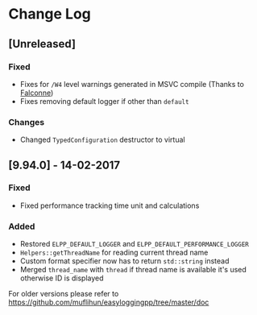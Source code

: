 # Change Log

## [Unreleased]
### Fixed
 - Fixes for `/W4` level warnings generated in MSVC compile (Thanks to [Falconne](https://github.com/Falconne))
 - Fixes removing default logger if other than `default`

### Changes
 - Changed `TypedConfiguration` destructor to virtual

## [9.94.0] - 14-02-2017
### Fixed
 - Fixed performance tracking time unit and calculations

### Added
 - Restored `ELPP_DEFAULT_LOGGER` and `ELPP_DEFAULT_PERFORMANCE_LOGGER`
 - `Helpers::getThreadName` for reading current thread name
 - Custom format specifier now has to return `std::string` instead
 - Merged `thread_name` with `thread` if thread name is available it's used otherwise ID is displayed

For older versions please refer to https://github.com/muflihun/easyloggingpp/tree/master/doc
